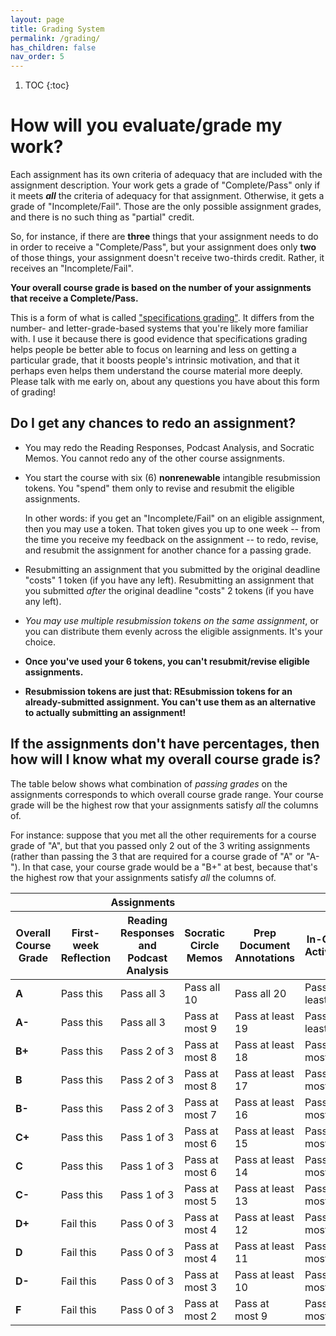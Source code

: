 ```yaml
---
layout: page
title: Grading System
permalink: /grading/
has_children: false
nav_order: 5
---
```


1. TOC
{:toc}
# How will you evaluate/grade my work?

Each assignment has its own criteria of adequacy that are included with
the assignment description. Your work gets a grade of "Complete/Pass"
only if it meets ***all*** the criteria of adequacy for that assignment.
Otherwise, it gets a grade of "Incomplete/Fail". Those are the only
possible assignment grades, and there is no such thing as "partial"
credit.

So, for instance, if there are **three** things that your assignment
needs to do in order to receive a "Complete/Pass", but your assignment
does only **two** of those things, your assignment doesn't receive
two-thirds credit. Rather, it receives an "Incomplete/Fail".

**Your overall course grade is based on the number of your assignments
that receive a Complete/Pass.**

This is a form of what is called ["specifications grading"](https://philarchive.org/archive/VITISL). It differs
from the number- and letter-grade-based systems that you're likely more
familiar with. I use it because there is good evidence that
specifications grading helps people be better able to focus on learning
and less on getting a particular grade, that it boosts people's
intrinsic motivation, and that it perhaps even helps them understand the
course material more deeply. Please talk with me early on, about any
questions you have about this form of grading!

## Do I get any chances to redo an assignment?

- You may redo the Reading Responses, Podcast Analysis, and Socratic
  Memos. You cannot redo any of the other course assignments.

- You start the course with six (6) **nonrenewable** intangible
  resubmission tokens. You "spend" them only to revise and resubmit the
  eligible assignments.

  In other words: if you get an "Incomplete/Fail"
  on an eligible assignment, then you may use a token. That token gives
  you up to one week -- from the time you receive my feedback on the
  assignment -- to redo, revise, and resubmit the assignment for another
  chance for a passing grade.

- Resubmitting an assignment that you submitted by the original deadline
  "costs" 1 token (if you have any left). Resubmitting an assignment
  that you submitted *after* the original deadline "costs" 2 tokens (if
  you have any left).

- *You may use multiple resubmission tokens on the same assignment*, or
  you can distribute them evenly across the eligible assignments. It's
  your choice.

- **Once you've used your 6 tokens, you can't resubmit/revise eligible
  assignments.**

- **Resubmission tokens are just that: REsubmission tokens for an already-submitted assignment. You can't
  use them as an alternative to actually submitting an assignment!**

## If the assignments don't have percentages, then how will I know what my overall course grade is?

The table below shows what combination of *passing grades* on the
assignments corresponds to which overall course grade range. Your course
grade will be the highest row that your assignments satisfy *all* the
columns of.

For instance: suppose that you met all the other requirements for a
course grade of "A", but that you passed only 2 out of the 3 writing
assignments (rather than passing the 3 that are required for a course
grade of "A" or "A-"). In that case, your course grade would be a "B+"
at best, because that's the highest row that your assignments satisfy
*all* the columns of.

<table>
<thead>
<tr>
<th></th>
<th colspan="3" align="center">Assignments</th>
<th></th>
<th></th>
</tr>
<tr>
<th>Overall Course Grade</th>
<th><strong>First-week Reflection</strong></th>
<th><strong>Reading Responses and Podcast Analysis</strong></th>
<th><strong>Socratic Circle Memos</strong></th>
<th><strong>Prep Document Annotations</strong></th>
<th><strong>In-Class Activities</strong></th>
<th><strong>Concluding Assignment</strong></th>
</tr>
</thead>
<tbody>
<tr>
<td><strong>A</strong></td>
<td>Pass this</td>
<td>Pass all 3</td>
<td>Pass all 10</td>
<td>Pass all 20</td>
<td>Pass at least 15</td>
<td>Pass</td>
</tr>
<tr>
<td><strong>A-</strong></td>
<td>Pass this</td>
<td>Pass all 3</td>
<td>Pass at most 9</td>
<td>Pass at least 19</td>
<td>Pass at least 15</td>
<td>Pass</td>
</tr>
<tr>
<td><strong>B+</strong></td>
<td>Pass this</td>
<td>Pass 2 of 3</td>
<td>Pass at most 8</td>
<td>Pass at least 18</td>
<td>Pass at most 14</td>
<td>Pass</td>
</tr>
<tr>
<td><strong>B</strong></td>
<td>Pass this</td>
<td>Pass 2 of 3</td>
<td>Pass at most 8</td>
<td>Pass at least 17</td>
<td>Pass at most 14</td>
<td>Pass</td>
</tr>
<tr>
<td><strong>B-</strong></td>
<td>Pass this</td>
<td>Pass 2 of 3</td>
<td>Pass at most 7</td>
<td>Pass at least 16</td>
<td>Pass at most 13</td>
<td>Pass</td>
</tr>
<tr>
<td><strong>C+</strong></td>
<td>Pass this</td>
<td>Pass 1 of 3</td>
<td>Pass at most 6</td>
<td>Pass at least 15</td>
<td>Pass at most 12</td>
<td>Pass</td>
</tr>
<tr>
<td><strong>C</strong></td>
<td>Pass this</td>
<td>Pass 1 of 3</td>
<td>Pass at most 6</td>
<td>Pass at least 14</td>
<td>Pass at most 10</td>
<td>Pass</td>
</tr>
<tr>
<td><strong>C-</strong></td>
<td>Pass this</td>
<td>Pass 1 of 3</td>
<td>Pass at most 5</td>
<td>Pass at least 13</td>
<td>Pass at most 10</td>
<td>No pass</td>
</tr>
<tr>
<td><strong>D+</strong></td>
<td>Fail this</td>
<td>Pass 0 of 3</td>
<td>Pass at most 4</td>
<td>Pass at least 12</td>
<td>Pass at most 9</td>
<td>No pass</td>
</tr>
<tr>
<td><strong>D</strong></td>
<td>Fail this</td>
<td>Pass 0 of 3</td>
<td>Pass at most 4</td>
<td>Pass at least 11</td>
<td>Pass at most 8</td>
<td>No pass</td>
</tr>
<tr>
<td><strong>D-</strong></td>
<td>Fail this</td>
<td>Pass 0 of 3</td>
<td>Pass at most 3</td>
<td>Pass at least 10</td>
<td>Pass at most 7</td>
<td>No pass</td><td></td>
</tr>
<tr>
<td><strong>F</strong></td>
<td>Fail this</td>
<td>Pass 0 of 3</td>
<td>Pass at most 2</td>
<td>Pass at most 9</td>
<td>Pass at most 6</td>
<td>No pass</td>
</tr>
</tbody>
</table>
